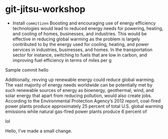 # git-jitsu-workshop

- Install `commitizen`
  Boosting and encouraging use of energy efficiency technologies would lead to reduced energy needs for powering, heating, and cooling of homes, businesses, and industries. This would be effective in reducing global warming as the problem is largely contributed to by the energy used for cooling, heating, and power services in industries, businesses, and homes. In the transportation sector for instance, switching to fuels that are low in carbon, and improving fuel efficiency in terms of miles per g

Sample commit
hello




Additionally, revving up renewable energy could reduce global warming. The vast majority of energy needs worldwide can be potentially met by such renewable sources of energy as bioenergy, geothermal, wind, and solar energy that apart from reducing pollution, would also create jobs. According to the Environmental Protection Agency’s 2012 report, coal-fired power plants produce approximately 25 percent of total U.S. global warming emissions while natural gas-fired power plants produce 6 percent of

lol

Hello, I've made a small change.